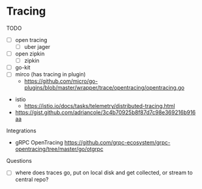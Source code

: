 # Tracing

TODO

- [ ] open tracing
  - [ ] uber jager
- [ ] open zipkin
  - [ ] zipkin
- [ ] go-kit
- [ ] mirco (has tracing in plugin)
  - https://github.com/micro/go-plugins/blob/master/wrapper/trace/opentracing/opentracing.go
- istio
  - https://istio.io/docs/tasks/telemetry/distributed-tracing.html
- https://gist.github.com/adriancole/3c4b70925b8f87d7c98e369216b916aa

Integrations

- gRPC OpenTracing https://github.com/grpc-ecosystem/grpc-opentracing/tree/master/go/otgrpc

Questions

- [ ] where does traces go, put on local disk and get collected, or stream to central repo?